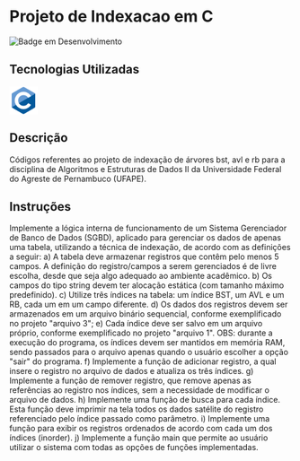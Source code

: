 # Projeto de Indexacao em C
![Badge em Desenvolvimento](http://img.shields.io/static/v1?label=STATUS&message=CONCLUIDO&color=dark&style=for-the-badge)

## Tecnologias Utilizadas
<img align="center" alt="Matheusxr77-C" height="50" width="50" src="https://raw.githubusercontent.com/devicons/devicon/master/icons/c/c-original.svg">

## Descrição
Códigos referentes ao projeto de indexação de árvores bst, avl e rb para a disciplina de Algoritmos e Estruturas de Dados II da Universidade Federal do Agreste de Pernambuco (UFAPE).

## Instruções
Implemente a lógica interna de funcionamento de um Sistema Gerenciador de Banco de Dados (SGBD), aplicado para gerenciar os dados de apenas uma tabela, utilizando a técnica de indexação, de acordo com as definições a seguir:
a) A tabela deve armazenar registros que contêm pelo menos 5 campos. A definição do registro/campos a serem gerenciados é de livre escolha, desde que seja algo adequado ao ambiente acadêmico.
b) Os campos do tipo string devem ter alocação estática (com tamanho máximo predefinido).
c) Utilize três índices na tabela: um índice BST, um AVL e um RB, cada um em um campo diferente.
d) Os dados dos registros devem ser armazenados em um arquivo binário sequencial, conforme exemplificado no projeto "arquivo 3";
e) Cada índice deve ser salvo em um arquivo próprio, conforme exemplificado no projeto "arquivo 1". OBS: durante a execução do programa, os índices devem ser mantidos em memória RAM, sendo passados para o arquivo apenas quando o usuário escolher a opção "sair" do programa.
f) Implemente a função de adicionar registro, a qual insere o registro no arquivo de dados e atualiza os três índices.
g) Implemente a função de remover registro, que remove apenas as referências ao registro nos índices, sem a necessidade de modificar o arquivo de dados.
h) Implemente uma função de busca para cada índice. Esta função deve imprimir na tela todos os dados satélite do registro referenciado pelo índice passado como parâmetro.
i) Implemente uma função para exibir os registros ordenados de acordo com cada um dos índices (inorder).
j) Implemente a função main que permite ao usuário utilizar o sistema com todas as opções de funções implementadas.
